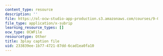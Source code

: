```yaml
---
content_type: resource
description: ''
file: https://ol-ocw-studio-app-production.s3.amazonaws.com/courses/9-04-sensory-systems-fall-2013/233839ee1b77472187dd6cad1ea0fa10_ezBuTFbF5Gs.srt
file_type: application/x-subrip
learning_resource_types: []
ocw_type: OCWFile
resourcetype: Other
title: 3play caption file
uid: 233839ee-1b77-4721-87dd-6cad1ea0fa10
---
```

